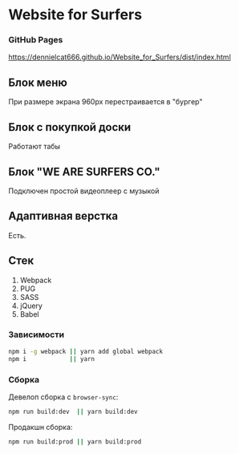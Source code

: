 # Website for Surfers

### GitHub Pages

https://dennielcat666.github.io/Website_for_Surfers/dist/index.html


## Блок меню

При размере экрана 960px перестраивается в "бургер"

## Блок с покупкой доски

Работают табы

## Блок "WE ARE SURFERS CO."

Подключен простой видеоплеер с музыкой

## Адаптивная верстка

Есть.

## Стек

1. Webpack
2. PUG
3. SASS
4. jQuery
5. Babel

### Зависимости
```bash
npm i -g webpack || yarn add global webpack
npm i			 || yarn
```

### Сборка
Девелоп сборка c `browser-sync`:
```bash
npm run build:dev  || yarn build:dev
```
Продакшн сборка:
```bash
npm run build:prod || yarn build:prod
```
